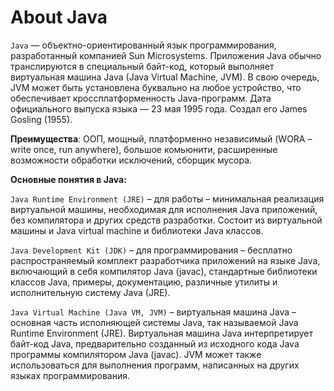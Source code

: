 # About Java 
`Java` — объектно-ориентированный язык программирования, разработанный компанией Sun Microsystems. Приложения Java обычно транслируются в специальный байт-код, который выполняет виртуальная машина Java (Java Virtual Machine, JVM). В свою очередь, JVM может быть установлена буквально на любое устройство, что обеспечивает кроссплатформенность Java-программ. Дата официального выпуска языка — 23 мая 1995 года.
Создал его James Gosling (1955).

**Преимущества**: ООП, мощный, платформенно независимый (WORA – write once, run anywhere), большое комьюнити, расширенные возможности обработки исключений, сборщик мусора.

**Основные понятия в Java:**

`Java Runtime Environment (JRE)` – для работы – минимальная реализация виртуальной машины, необходимая для исполнения Java приложений, без компилятора и других средств разработки. Состоит из виртуальной машины и Java virtual machine и библиотеки Java классов.

`Java Development Kit (JDK)` – для программирования – бесплатно распространяемый комплект разработчика приложений на языке Java, включающий в себя компилятор Java (javac), стандартные библиотеки классов Java, примеры, документацию, различные утилиты и исполнительную систему Java (JRE).

`Java Virtual Machine (Java VM, JVM)` – виртуальная машина Java – основная часть исполняющей системы Java, так называемой Java Runtime Environment (JRE). Виртуальная машина Java интерпретирует байт-код Java, предварительно созданный из исходного кода Java программы компилятором Java (javac). JVM может также использоваться для выполнения программ, написанных на других языках программирования. 

